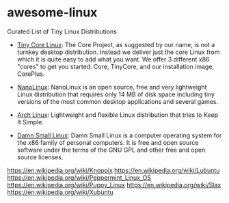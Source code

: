 # awesome-linux
Curated List of Tiny Linux Distributions


- [Tiny Core Linux](https://en.wikipedia.org/wiki/Tiny_Core_Linux): The Core Project, as suggested by our name, is not a turnkey desktop distribution. Instead we deliver just the core Linux from which it is quite easy to add what you want. We offer 3 different x86 "cores" to get you started: Core, TinyCore, and our installation image, CorePlus.

- [NanoLinux](https://en.wikipedia.org/wiki/Nanolinux): NanoLinux is an open source, free and very lightweight Linux distribution that requires only 14 MB of disk space including tiny versions of the most common desktop applications and several games.

- [Arch Linux](https://en.wikipedia.org/wiki/Arch_Linux): Lightweight and flexible Linux distribution that tries to Keep It Simple.

- [Damn Small Linux](https://en.wikipedia.org/wiki/Damn_Small_Linux): Damn Small Linux is a computer operating system for the x86 family of personal computers. It is free and open source software under the terms of the GNU GPL and other free and open source licenses.

https://en.wikipedia.org/wiki/Knoppix
https://en.wikipedia.org/wiki/Lubuntu
https://en.wikipedia.org/wiki/Peppermint_Linux_OS
https://en.wikipedia.org/wiki/Puppy_Linux
https://en.wikipedia.org/wiki/Slax
https://en.wikipedia.org/wiki/Xubuntu
